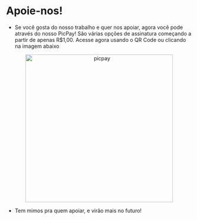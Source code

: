 # Apoie-nos!


- Se você gosta do nosso trabalho e quer nos apoiar, agora você pode através do nosso PicPay! São várias opções de assinatura começando a partir de apenas R$1,00. Acesse agora usando o QR Code ou clicando na imagem abaixo

<p align="center">
  <a href="https://picpay.me/eguatech">
    <img src="https://user-images.githubusercontent.com/45800951/102676697-96b39100-417d-11eb-9512-00eafdb668d4.jpeg" alt="picpay" width="auto" height="400px">
  </a>
</p>

- Tem mimos pra quem apoiar, e virão mais no futuro!
